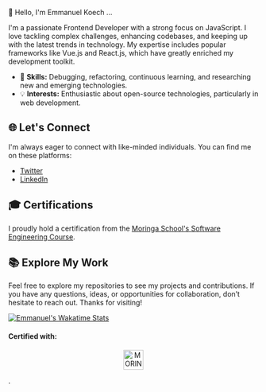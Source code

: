  👋 Hello, I'm Emmanuel Koech ...


I'm a passionate Frontend Developer with a strong focus on JavaScript. I love tackling complex challenges, enhancing codebases, and keeping up with the latest trends in technology. My expertise includes popular frameworks like Vue.js and React.js, which have greatly enriched my development toolkit.  

- 🧰 **Skills:** Debugging, refactoring, continuous learning, and researching new and emerging technologies.  
- 💡 **Interests:** Enthusiastic about open-source technologies, particularly in web development.  

## 🌐 Let's Connect  

I'm always eager to connect with like-minded individuals. You can find me on these platforms:  

- [Twitter](https://twitter.com/___koech)  
- [LinkedIn](https://www.linkedin.com/in/emmanuel-koech-79368b21a/)  

## 🎓 Certifications  

I proudly hold a certification from the [Moringa School's Software Engineering Course](https://moringaschool.com/courses/software-engineering-course-online/).  

## 📚 Explore My Work  

Feel free to explore my repositories to see my projects and contributions. If you have any questions, ideas, or opportunities for collaboration, don’t hesitate to reach out. Thanks for visiting!  

[![Emmanuel's Wakatime Stats](https://github-readme-stats.vercel.app/api/wakatime?username=emmanuel687&layout=compact)](https://wakatime.com/@emmanuel687)  

<div align="center">  
  <h4 align="left">Certified with:</h4>  
  <a href="https://moringaschool.com/courses/software-engineering-course-online/?gclid=EAIaIQobChMIvPCJub6Z-wIVRuN3Ch3Z3AlAEAAYASAAEgKBBvD_BwE">  
    <img alt="MORINGA" width="40px" src="https://pbs.twimg.com/profile_images/1489569110040141826/ZzZgytR8_400x400.png" />  
  </a> 
 
</div>

.
